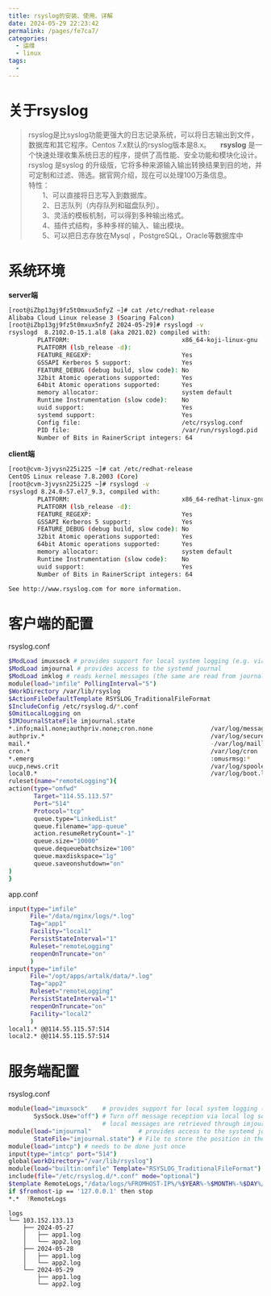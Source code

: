 ```yaml
---
title: rsyslog的安装、使用、详解
date: 2024-05-29 22:23:42
permalink: /pages/fe7ca7/
categories:
  - 运维
  - linux
tags:
  - 
---
```


# 关于rsyslog

> rsyslog是比syslog功能更强大的日志记录系统，可以将日志输出到文件，数据库和其它程序。Centos 7.x默认的rsyslog版本是8.x。
>     **rsyslog** 是一个快速处理收集系统日志的程序，提供了高性能、安全功能和模块化设计。rsyslog 是syslog 的升级版，它将多种来源输入输出转换结果到目的地，并可定制和过滤、筛选。据官网介绍，现在可以处理100万条信息。  
> 特性：  
>        1、可以直接将日志写入到数据库。  
>        2、日志队列（内存队列和磁盘队列）。  
>        3、灵活的模板机制，可以得到多种输出格式。  
>        4、插件式结构，多种多样的输入、输出模块。  
>        5、可以把日志存放在Mysql ，PostgreSQL，Oracle等数据库中

# 系统环境

**server端**

```bash
[root@iZbp13gj9fz5t0mxux5nfyZ ~]# cat /etc/redhat-release 
Alibaba Cloud Linux release 3 (Soaring Falcon) 
[root@iZbp13gj9fz5t0mxux5nfyZ 2024-05-29]# rsyslogd -v
rsyslogd  8.2102.0-15.1.al8 (aka 2021.02) compiled with:
        PLATFORM:                               x86_64-koji-linux-gnu
        PLATFORM (lsb_release -d):
        FEATURE_REGEXP:                         Yes
        GSSAPI Kerberos 5 support:              Yes
        FEATURE_DEBUG (debug build, slow code): No
        32bit Atomic operations supported:      Yes
        64bit Atomic operations supported:      Yes
        memory allocator:                       system default
        Runtime Instrumentation (slow code):    No
        uuid support:                           Yes
        systemd support:                        Yes
        Config file:                            /etc/rsyslog.conf
        PID file:                               /var/run/rsyslogd.pid
        Number of Bits in RainerScript integers: 64
```

**client端**

```bash
[root@cvm-3jvysn225i225 ~]# cat /etc/redhat-release 
CentOS Linux release 7.8.2003 (Core)
[root@cvm-3jvysn225i225 ~]# rsyslogd -v
rsyslogd 8.24.0-57.el7_9.3, compiled with:
        PLATFORM:                               x86_64-redhat-linux-gnu
        PLATFORM (lsb_release -d):
        FEATURE_REGEXP:                         Yes
        GSSAPI Kerberos 5 support:              Yes
        FEATURE_DEBUG (debug build, slow code): No
        32bit Atomic operations supported:      Yes
        64bit Atomic operations supported:      Yes
        memory allocator:                       system default
        Runtime Instrumentation (slow code):    No
        uuid support:                           Yes
        Number of Bits in RainerScript integers: 64

See http://www.rsyslog.com for more information.
```

# 客户端的配置

rsyslog.conf

```bash
$ModLoad imuxsock # provides support for local system logging (e.g. via logger command)
$ModLoad imjournal # provides access to the systemd journal
$ModLoad imklog # reads kernel messages (the same are read from journald)
module(load="imfile" PollingInterval="5")
$WorkDirectory /var/lib/rsyslog
$ActionFileDefaultTemplate RSYSLOG_TraditionalFileFormat
$IncludeConfig /etc/rsyslog.d/*.conf
$OmitLocalLogging on
$IMJournalStateFile imjournal.state
*.info;mail.none;authpriv.none;cron.none                /var/log/messages
authpriv.*                                              /var/log/secure
mail.*                                                  -/var/log/maillog
cron.*                                                  /var/log/cron
*.emerg                                                 :omusrmsg:*
uucp,news.crit                                          /var/log/spooler
local0.*                                                /var/log/boot.log
ruleset(name="remoteLogging"){
action(type="omfwd"
       Target="114.55.113.57"
       Port="514"
       Protocol="tcp"
       queue.type="LinkedList"
       queue.filename="app-queue"
       action.resumeRetryCount="-1"
       queue.size="10000"
       queue.dequeuebatchsize="100"
       queue.maxdiskspace="1g"
       queue.saveonshutdown="on"
)
}
```

app.conf

```bash
input(type="imfile"
      File="/data/nginx/logs/*.log"
      Tag="app1"
      Facility="local1"
      PersistStateInterval="1"
      Ruleset="remoteLogging"
      reopenOnTruncate="on"
      )
input(type="imfile"
      File="/opt/apps/artalk/data/*.log"
      Tag="app2"
      Ruleset="remoteLogging"
      PersistStateInterval="1"
      reopenOnTruncate="on"
      Facility="local2"
      )
local1.* @@114.55.115.57:514
local2.* @@114.55.115.57:514
```

# 服务端配置

rsyslog.conf

```bash
module(load="imuxsock"    # provides support for local system logging (e.g. via logger command)
       SysSock.Use="off") # Turn off message reception via local log socket; 
                          # local messages are retrieved through imjournal now.
module(load="imjournal"             # provides access to the systemd journal
       StateFile="imjournal.state") # File to store the position in the journal
module(load="imtcp") # needs to be done just once
input(type="imtcp" port="514")
global(workDirectory="/var/lib/rsyslog")
module(load="builtin:omfile" Template="RSYSLOG_TraditionalFileFormat")
include(file="/etc/rsyslog.d/*.conf" mode="optional")
$template RemoteLogs,"/data/logs/%FROMHOST-IP%/%$YEAR%-%$MONTH%-%$DAY%/%PROGRAMNAME%.log"
if $fromhost-ip == '127.0.0.1' then stop
*.*  ?RemoteLogs
```

    logs
    └── 103.152.133.13
        ├── 2024-05-27
        │   ├── app1.log
        │   └── app2.log
        ├── 2024-05-28
        │   ├── app1.log
        │   └── app2.log
        └── 2024-05-29
            ├── app1.log
            └── app2.log
